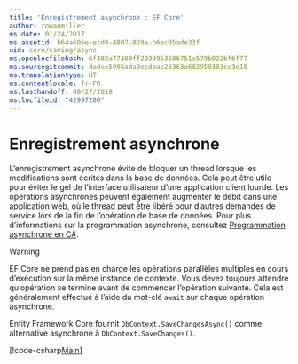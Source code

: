 ```yaml
---
title: 'Enregistrement asynchrone : EF Core'
author: rowanmiller
ms.date: 01/24/2017
ms.assetid: b64a606e-ecd9-4807-829a-b6ec05ade33f
uid: core/saving/async
ms.openlocfilehash: 6f482a77300ff2930953686751a579b022bf6f77
ms.sourcegitcommit: dadee5905ada9ecdbae28363a682950383ce3e10
ms.translationtype: HT
ms.contentlocale: fr-FR
ms.lasthandoff: 08/27/2018
ms.locfileid: "42997280"
---
```

# <a name="asynchronous-saving"></a>Enregistrement asynchrone

L’enregistrement asynchrone évite de bloquer un thread lorsque les modifications sont écrites dans la base de données. Cela peut être utile pour éviter le gel de l’interface utilisateur d’une application client lourde. Les opérations asynchrones peuvent également augmenter le débit dans une application web, où le thread peut être libéré pour d’autres demandes de service lors de la fin de l’opération de base de données. Pour plus d’informations sur la programmation asynchrone, consultez [Programmation asynchrone en C#](https://docs.microsoft.com/dotnet/csharp/async).

> [!WARNING]  
> EF Core ne prend pas en charge les opérations parallèles multiples en cours d’exécution sur la même instance de contexte. Vous devez toujours attendre qu’opération se termine avant de commencer l’opération suivante. Cela est généralement effectué à l’aide du mot-clé `await` sur chaque opération asynchrone.

Entity Framework Core fournit `DbContext.SaveChangesAsync()` comme alternative asynchrone à `DbContext.SaveChanges()`.

[!code-csharp[Main](../../../samples/core/Saving/Saving/Async/Sample.cs#Sample)]
